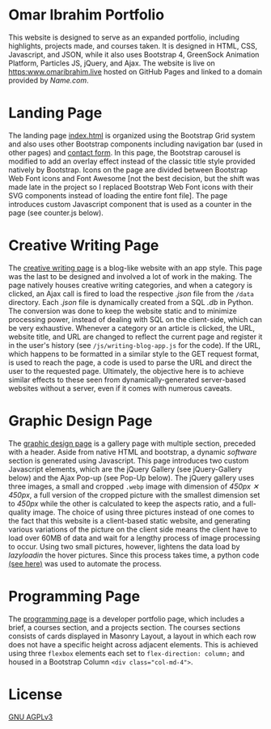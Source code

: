 # Omar Ibrahim Portfolio
This website is designed to serve as an expanded portfolio, including highlights, projects made, and courses taken. It is designed in HTML, CSS, Javascript, and JSON, while it also uses Bootstrap 4, GreenSock Animation Platform, Particles JS, jQuery, and Ajax. The website is live on <https:www.omaribrahim.live> hosted on GitHub Pages and linked to a domain provided by *Name.com*.

# Landing Page
The landing page [index.html](https://www.omaribrahim.live) is organized using the Bootstrap Grid system and also uses other Bootstrap components including navigation bar (used in other pages) and [contact form](https://www.omaribrahim.live/index.html#footer). In this page, the Bootstrap carousel is modified to add an overlay effect instead of the classic title style provided natively by Bootstrap. Icons on the page are divided between Bootstrap Web Font icons and Font Awesome [not the best decision, but the shift was made late in the project so I replaced Bootstrap Web Font icons with their SVG components instead of loading the entire font file]. The page introduces custom Javascript component that is used as a counter in the page (see counter.js below).

# Creative Writing Page
The [creative writing page](https://www.omaribrahim.live/writing.html) is a blog-like website with an app style. This page was the last to be designed and involved a lot of work in the making. The page natively houses creative writing categories, and when a category is clicked, an Ajax call is fired to load the respective *.json* file from the `/data` directory. Each *.json* file is dynamically created from a SQL *.db* in Python. The conversion was done to keep the website static and to minimize processing power, instead of dealing with SQL on the client-side, which can be very exhaustive. Whenever a category or an article is clicked, the URL, website title, and URL are changed to reflect the current page and register it in the user's history (see `/js/writing-blog-app.js` for the code). If the URL, which happens to be formatted in a similar style to the GET request format, is used to reach the page, a code is used to parse the URL and direct the user to the requested page. Ultimately, the objective here is to achieve similar effects to these seen from dynamically-generated server-based websites without a server, even if it comes with numerous caveats.

# Graphic Design Page
The [graphic design page](https://www.omaribrahim.live/art.html) is a gallery page with multiple section, preceded with a header. Aside from native HTML and bootstrap, a dynamic *software* section is generated using Javascript. This page introduces two custom Javascript elements, which are the jQuery Gallery (see jQuery-Gallery below) and the Ajax Pop-up (see Pop-Up below). The jQuery gallery uses three images, a small and cropped `.webp` image with dimension of *450px ✕ 450px*, a full version of the cropped picture with the smallest dimension set to *450px* while the other is calculated to keep the aspects ratio, and a full-quality image. The choice of using three pictures instead of one comes to the fact that this website is a client-based static website, and generating various variations of the picture on the client side means the client have to load over 60MB of data and wait for a lengthy process of image processing to occur. Using two small pictures, however, lightens the data load by *lazyloadin* the hover pictures. Since this process takes time, a python code [(see here)](https://github.com/omargfh/jQ-gallery-generator) was used to automate the process.

# Programming Page
The [programming page](https://www.omaribrahim.live/code.html) is a developer portfolio page, which includes a brief, a courses section, and a projects section. The courses sections consists of cards displayed in Masonry Layout, a layout in which each row does not have a specific height across adjacent elements. This is achieved using three `flexbox` elements each set to `flex-direction: column;` and housed in a Bootstrap Column `<div class="col-md-4">`. 

# License
[GNU AGPLv3](https://choosealicense.com/licenses/agpl-3.0/)